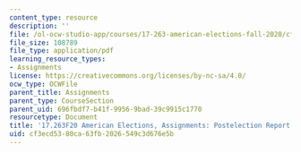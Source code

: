```yaml
---
content_type: resource
description: ''
file: /ol-ocw-studio-app/courses/17-263-american-elections-fall-2020/cf3ecd5380ca63fb2026549c3d676e5b_MIT17_263F20_Postelection.pdf
file_size: 108789
file_type: application/pdf
learning_resource_types:
- Assignments
license: https://creativecommons.org/licenses/by-nc-sa/4.0/
ocw_type: OCWFile
parent_title: Assignments
parent_type: CourseSection
parent_uid: 696fbdf7-b41f-9956-9bad-39c9915c1770
resourcetype: Document
title: '17.263F20 American Elections, Assignments: Postelection Report'
uid: cf3ecd53-80ca-63fb-2026-549c3d676e5b
---
```

